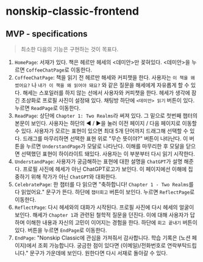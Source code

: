 # nonskip-classic-frontend


## MVP - specifications

> 최소한 다음의 기능은 구현하는 것이 목표다.

1. `HomePage`: 서재가 있다. 책은 헤르만 헤세의 <데미안>만 꽂혀있다. <데미안>을 누르면 `CoffeeChatPage`로 이동한다.
2. `CoffeeChatPage`:  책을 읽기 전 헤르만 해세와 커피챗을 한다. 사용자는 `이 책을 왜 썼어요?` 나 `내가 이 책을 왜 읽어야 돼요?` 와 같은 질문을 해세에게 자유롭게 할 수 있다. 해세는 스포일러를 하지 않는 선에서 사용자와 커피챗을 한다. 헤세가 생각에 잠긴 초상화로 프로필 사진이 설정돼 있다. 채팅방 하단에 `<데미안> 읽기` 버튼이 있다. 누르면 `ReadPage`로 이동한다.
3. `ReadPage`:  상단에 `Chapter 1: Two Realms`라 써져 있다. 그 밑으로 첫번째 챕터의 본문이 보인다. 사용자는 하단의 ◀️ / ▶️을 눌러 이전 페이지 / 다음 페이지로 이동할 수 있다. 사용자가 모르는 표현이 있으면 최대 5개 단어까지 드래그해 선택할 수 있다. 드래그를 마무리하면 선택한 표현 위로 "무슨 뜻이야?" 버튼이 나타난다. 이 버튼을 누르면 `UnderstandPage`가 모달로 나타난다. 이해를 마무리한 후 모달을 닫으면 선택했던 표현이 하이라이트 돼있다. 사용자는 이 부분부터 다시 읽기 시작한다.
4. `UnderstandPage`: 사용자가 궁금해하는 표현에 대한 설명을 `ChatGPT`가 설명 해준다. 프로필 사진에 헤세가 아닌 ChatGPT로고가 보인다. 이 페이지에선 이해에 집중하기 위해 작가가 아닌 `ChatGPT`와 대화한다.
5. `CelebratePage`: 한 챕터를 다 읽으면  "축하합니다! `Chapter 1 - Two Realms`를 다 읽었어요." 문구가 뜬다.  하단에  `챕터회고` 버튼이 보인다. 누르면 `ReflectPage`로 이동한다.
6. `ReflectPage`:  다시 헤세와의 대화가 시작된다. 프로필 사진에 다시 헤세의 얼굴이 보인다. 해세가 `Chapter 1`과 관련된 철학적 질문을 던진다. 이에 대해 사용자가 답하며 이해한 내용과 자신의 고민이 이어지는 경험을 한다. 하단에
`회고 끝내기` 버튼이 있다. 버튼을 누르면 `EndPage`로 이동한다.
7. `EndPage`: "Nonskip Classic에 관심을 가져줘서 감사합니다. 학습 기록은 (노션 페이지)에서 조회 가능합니다. 궁금한 점이 있다면 (이메일)/전화번호로 연락부탁드립니다." 문구가 가운데에 보인다. 원한다면 다시 서재로 돌아갈 수 있다.
